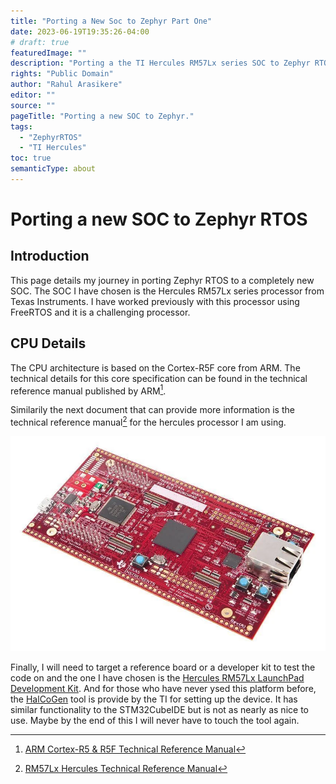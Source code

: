 ```yaml
---
title: "Porting a New Soc to Zephyr Part One"
date: 2023-06-19T19:35:26-04:00
# draft: true
featuredImage: ""
description: "Porting a the TI Hercules RM57Lx series SOC to Zephyr RTOS."
rights: "Public Domain"
author: "Rahul Arasikere"
editor: ""
source: ""
pageTitle: "Porting a new SOC to Zephyr."
tags:
  - "ZephyrRTOS"
  - "TI Hercules"
toc: true
semanticType: about
---
```


# Porting a new SOC to Zephyr RTOS

## Introduction

This page details my journey in porting Zephyr RTOS to a completely new SOC. The SOC I have chosen is the Hercules RM57Lx series processor from Texas Instruments. I have worked previously with this processor using FreeRTOS and it is a challenging processor.

## CPU Details

The CPU architecture is based on the Cortex-R5F core from ARM. The technical details for this core specification can be found in the technical reference manual published by ARM[^1].

Similarily the next document that can provide more information is the technical reference manual[^2] for the hercules processor I am using.

![Hercules RM57Lx LaunchPad Development Kit](rm57lx_launchpadxl2_board.jpg)

Finally, I will need to target a reference board or a developer kit to test the code on and the one I have chosen is the [Hercules RM57Lx LaunchPad Development Kit](https://www.ti.com/tool/LAUNCHXL2-RM57L). And for those who have never ysed this platform before, the [HalCoGen](https://www.ti.com/tool/HALCOGEN) tool is provide by the TI for setting up the device. It has similar functionality to the STM32CubeIDE but is not as nearly as nice to use. Maybe by the end of this I will never have to touch the tool again.

[^1]: [ARM Cortex-R5 & R5F Technical Reference Manual](https://developer.arm.com/documentation/ddi0460/d)
[^2]: [RM57Lx Hercules Technical Reference Manual](https://www.ti.com/lit/pdf/spnu562)
